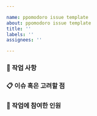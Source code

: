 ```yaml
---

name: ppomodoro issue template
about: ppomodoro issue template
title: ''
labels: ''
assignees: ''

---
```


<!-- 
    Issue 제목은 다음과 같은 형식으로 작성합니다.

    OAuth2.0을 통해 로그인 기능을 구현한다
-->

### 📑 작업 사항
<!-- 진행할 작업 목록을 작성해주세요. -->



### 📋 이슈 혹은 고려할 점
<!-- 발생한 이슈 혹은 고려할 부분을 작성해주세요. -->


### 👥 작업에 참여한 인원
<!-- 작업에 관계된 인원을 멘션으로 걸어주세요. -->

